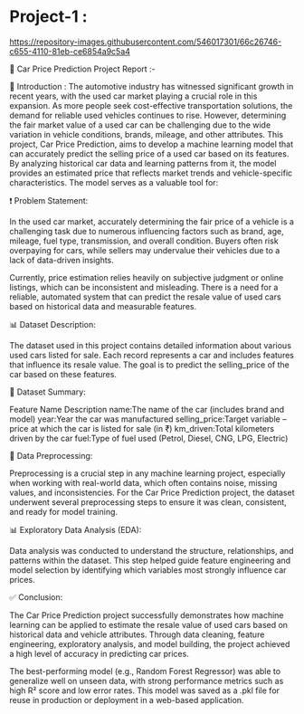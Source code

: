 # Project-1 :

https://repository-images.githubusercontent.com/546017301/66c26746-c655-4110-81eb-ce6854a9c5a4

🚗 Car Price Prediction Project Report :-

📘 Introduction :
The automotive industry has witnessed significant growth in recent years, with the used car market playing a crucial role in this expansion. As more people seek cost-effective transportation solutions, the demand for reliable used vehicles continues to rise. However, determining the fair market value of a used car can be challenging due to the wide variation in vehicle conditions, brands, mileage, and other attributes.
This project, Car Price Prediction, aims to develop a machine learning model that can accurately predict the selling price of a used car based on its features. By analyzing historical car data and learning patterns from it, the model provides an estimated price that reflects market trends and vehicle-specific characteristics.
The model serves as a valuable tool for:

❗ Problem Statement:

In the used car market, accurately determining the fair price of a vehicle is a challenging task due to numerous influencing factors such as brand, age, mileage, fuel type, transmission, and overall condition. Buyers often risk overpaying for cars, while sellers may undervalue their vehicles due to a lack of data-driven insights.

Currently, price estimation relies heavily on subjective judgment or online listings, which can be inconsistent and misleading. There is a need for a reliable, automated system that can predict the resale value of used cars based on historical data and measurable features.

📊 Dataset Description:

The dataset used in this project contains detailed information about various used cars listed for sale. Each record represents a car and includes features that influence its resale value. The goal is to predict the selling_price of the car based on these features.

📌 Dataset Summary:

Feature Name	Description
name:The name of the car (includes brand and model)
year:Year the car was manufactured
selling_price:Target variable – price at which the car is listed for sale (in ₹)
km_driven:Total kilometers driven by the car
fuel:Type of fuel used (Petrol, Diesel, CNG, LPG, Electric)

🧹 Data Preprocessing:

Preprocessing is a crucial step in any machine learning project, especially when working with real-world data, which often contains noise, missing values, and inconsistencies. For the Car Price Prediction project, the dataset underwent several preprocessing steps to ensure it was clean, consistent, and ready for model training.

📊 Exploratory Data Analysis (EDA):

Data analysis was conducted to understand the structure, relationships, and patterns within the dataset. This step helped guide feature engineering and model selection by identifying which variables most strongly influence car prices.

✅ Conclusion:

The Car Price Prediction project successfully demonstrates how machine learning can be applied to estimate the resale value of used cars based on historical data and vehicle attributes. Through data cleaning, feature engineering, exploratory analysis, and model building, the project achieved a high level of accuracy in predicting car prices.

The best-performing model (e.g., Random Forest Regressor) was able to generalize well on unseen data, with strong performance metrics such as high R² score and low error rates. This model was saved as a .pkl file for reuse in production or deployment in a web-based application.


